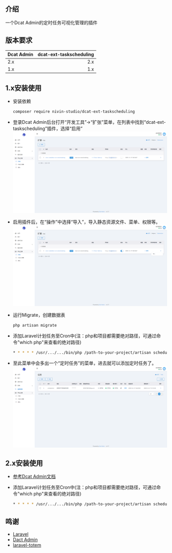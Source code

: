 ## 介绍
一个Dcat Admin的定时任务可视化管理的插件

## 版本要求
| <span align="left">Dcat Admin</span> | <span align="left">dcat-ext-taskscheduling</span> |
| :-------------------------------- | ------------------------------: |
| 2.x                               |                             2.x |
| 1.x                               |                             1.x |

## 1.x安装使用

- 安装依赖

    ```bash
    composer require nivin-studio/dcat-ext-taskscheduling
    ```

- 登录Dcat Admin后台打开“开发工具”->“扩张”菜单，在列表中找到“dcat-ext-taskscheduling”插件，选择“启用”
![](docs/images/1.png)


- 启用插件后，在“操作”中选择“导入”，导入静态资源文件、菜单、权限等。
![](docs/images/2.png)


- 运行Migrate，创建数据表

    ```bash
    php artisan migrate
    ```

- 添加Laravel计划任务至Cron中(注：php和项目都需要绝对路径，可通过命令"which php"来查看的绝对路径)

    ```bash
    * * * * * /usr/.../.../bin/php /path-to-your-project/artisan schedule:run >> /dev/null 2>&1
    ```

- 至此菜单中会多出一个“定时任务”的菜单，进去就可以添加定时任务了。
![](docs/images/3.png)


## 2.x安装使用

- [参考Dcat Admin文档](http://www.dcatadmin.com/docs/2.x/extension-f.html)

- 添加Laravel计划任务至Cron中(注：php和项目都需要绝对路径，可通过命令"which php"来查看的绝对路径)

    ```bash
    * * * * * /usr/.../.../bin/php /path-to-your-project/artisan schedule:run >> /dev/null 2>&1
    ```

## 鸣谢
+ [Laravel](https://laravel.com/)
+ [Dact Admin](http://www.dcatadmin.com/)
+ [laravel-totem](https://github.com/codestudiohq/laravel-totem)

